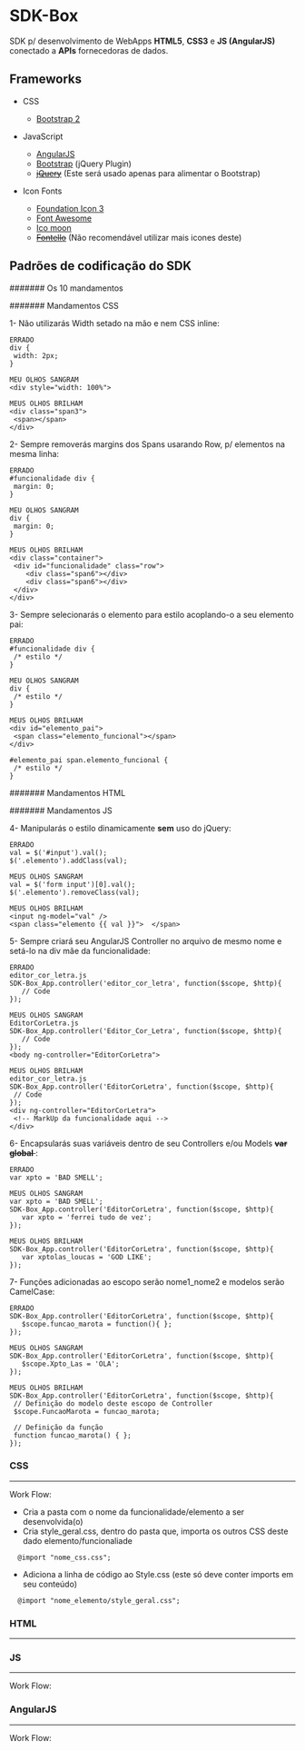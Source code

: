 SDK-Box
=====
SDK p/ desenvolvimento de WebApps __HTML5__, __CSS3__ e __JS (AngularJS)__ conectado a __APIs__ fornecedoras de dados.

## Frameworks

* CSS
  * [Bootstrap 2](http://getbootstrap.com/2.3.2/)

* JavaScript
  * [AngularJS](http://angularjs.org/)
  * [Bootstrap](http://getbootstrap.com/2.3.2/javascript.html) (jQuery Plugin)
  * <del>[jQuery](http://jquery.com/)</del> (Este será usado apenas para alimentar o Bootstrap)

* Icon Fonts
  * [Foundation Icon 3](http://zurb.com/playground/foundation-icon-fonts-3)
  * [Font Awesome](http://fontawesome.io/icons/)
  * [Ico moon](http://icomoon.io/)
  * <del>[Fontello](http://fontello.com/)</del> (Não recomendável utilizar mais icones deste)


## Padrões de codificação do SDK

####### Os 10 mandamentos

####### Mandamentos CSS

1- Não utilizarás Width setado na mão e nem CSS inline:

```
ERRADO
div {
 width: 2px;
}

MEU OLHOS SANGRAM
<div style="width: 100%">
```


```
MEUS OLHOS BRILHAM
<div class="span3">
 <span></span>
</div>
```

2- Sempre removerás margins dos Spans usarando Row, p/ elementos na mesma linha:

```
ERRADO
#funcionalidade div {
 margin: 0;
}

MEU OLHOS SANGRAM
div {
 margin: 0;
}
```

```
MEUS OLHOS BRILHAM
<div class="container">
 <div id="funcionalidade" class="row">
    <div class="span6"></div>
    <div class="span6"></div>
 </div>
</div>
```

3- Sempre selecionarás o elemento para estilo acoplando-o a seu elemento pai:

```
ERRADO
#funcionalidade div {
 /* estilo */
}

MEU OLHOS SANGRAM
div {
 /* estilo */
}
```

```
MEUS OLHOS BRILHAM
<div id="elemento_pai">
 <span class="elemento_funcional"></span>
</div>

#elemento_pai span.elemento_funcional {
 /* estilo */
}
```

####### Mandamentos HTML



####### Mandamentos JS

4- Manipularás o estilo dinamicamente __sem__ uso do jQuery:

```
ERRADO
val = $('#input').val();
$('.elemento').addClass(val);

MEUS OLHOS SANGRAM
val = $('form input')[0].val();
$('.elemento').removeClass(val);
```

```
MEUS OLHOS BRILHAM
<input ng-model="val" />
<span class="elemento {{ val }}">  </span>
```

5- Sempre criará seu AngularJS Controller no arquivo de mesmo nome e setá-lo na div mãe da funcionalidade:

```
ERRADO
editor_cor_letra.js
SDK-Box_App.controller('editor_cor_letra', function($scope, $http){
   // Code
});

MEUS OLHOS SANGRAM
EditorCorLetra.js
SDK-Box_App.controller('Editor_Cor_Letra', function($scope, $http){
   // Code
});
<body ng-controller="EditorCorLetra">
```

```
MEUS OLHOS BRILHAM
editor_cor_letra.js
SDK-Box_App.controller('EditorCorLetra', function($scope, $http){
 // Code
});
<div ng-controller="EditorCorLetra">
 <!-- MarkUp da funcionalidade aqui -->
</div>
```

6- Encapsularás suas variáveis dentro de seu Controllers e/ou Models <del> __var global__ </del>:

```
ERRADO
var xpto = 'BAD SMELL';

MEUS OLHOS SANGRAM
var xpto = 'BAD SMELL';
SDK-Box_App.controller('EditorCorLetra', function($scope, $http){
   var xpto = 'ferrei tudo de vez';
});
```

```
MEUS OLHOS BRILHAM
SDK-Box_App.controller('EditorCorLetra', function($scope, $http){
   var xptolas_loucas = 'GOD LIKE';
});
```

7- Funções adicionadas ao escopo serão nome1_nome2 e modelos serão CamelCase:

```
ERRADO
SDK-Box_App.controller('EditorCorLetra', function($scope, $http){
   $scope.funcao_marota = function(){ };
});

MEUS OLHOS SANGRAM
SDK-Box_App.controller('EditorCorLetra', function($scope, $http){
   $scope.Xpto_Las = 'OLA';
});
```

```
MEUS OLHOS BRILHAM
SDK-Box_App.controller('EditorCorLetra', function($scope, $http){
 // Definição do modelo deste escopo de Controller
 $scope.FuncaoMarota = funcao_marota;
 
 // Definição da função
 function funcao_marota() { };
});
```


### CSS
--------
Work Flow:
* Cria a pasta com o nome da funcionalidade/elemento a ser desenvolvida(o)
* Cria style_geral.css, dentro do pasta que, importa os outros CSS deste dado elemento/funcionaliade

```
  @import "nome_css.css";
```

* Adiciona a linha de código ao Style.css (este só deve conter imports em seu conteúdo)

```
  @import "nome_elemento/style_geral.css";
```

### HTML
--------



### JS
--------
Work Flow:



### AngularJS
--------
Work Flow:




